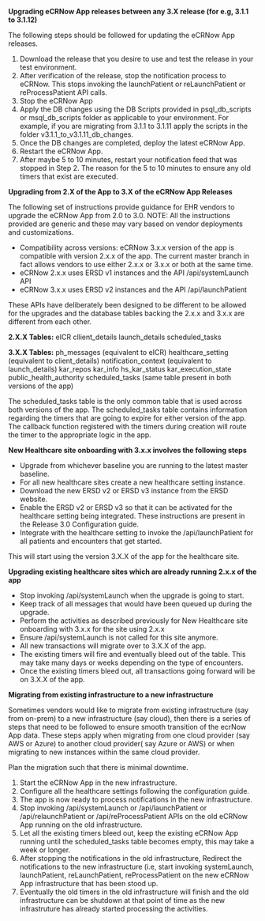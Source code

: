 **Upgrading eCRNow App releases between any 3.X release (for e.g, 3.1.1 to 3.1.12)**

The following steps should be followed for updating the eCRNow App releases.

1. Download the release that you desire to use and test the release in your test environment.
2. After verification of the release, stop the notification process to eCRNow. This stops invoking the launchPatient or reLaunchPatient or reProcessPatient API calls.
3. Stop the eCRNow App
4. Apply the DB changes using the DB Scripts provided in psql_db_scripts or msql_db_scripts folder as applicable to your environment. For example, if you are migrating from 3.1.1 to 3.1.11 apply the scripts in the folder v3.1.1_to_v3.1.11_db_changes.
5. Once the DB changes are completed, deploy the latest eCRNow App.
6. Restart the eCRNow App.
7. After maybe 5 to 10 minutes, restart your notification feed that was stopped in Step 2. The reason for the 5 to 10 minutes to ensure any old timers that exist are executed.

**Upgrading from 2.X of the App to 3.X of the eCRNow App Releases**

The following set of instructions provide guidance for EHR vendors to upgrade the eCRNow App from 2.0 to 3.0. NOTE: All the instructions provided are generic and these may vary based on vendor deployments and customizations.

* Compatibility across versions: eCRNow 3.x.x version of the app is compatible with version 2.x.x of the app. The current master branch in fact allows vendors to use either 2.x.x or 3.x.x or both at the same time.
* eCRNow 2.x.x uses ERSD v1 instances and the API /api/systemLaunch API
* eCRNow 3.x.x uses ERSD v2 instances and the API /api/launchPatient

These APIs have deliberately been designed to be different to be allowed for the upgrades and the database tables backing the 2.x.x and 3.x.x are different from each other. 

**2.X.X Tables:**
eICR
cllient_details
launch_details
scheduled_tasks

**3.X.X Tables:**
ph_messages (equivalent to eICR)
healthcare_setting (equivalent to client_details)
notification_context (equivalent to launch_details)
kar_repos
kar_info
hs_kar_status
kar_execution_state
public_health_authority
scheduled_tasks (same table present in both versions of the app)

The scheduled_tasks table is the only common table that is used across both versions of the app. The scheduled_tasks table contains information regarding the timers that are going to expire for either version of the app. The callback function registered with the timers during creation will route the timer to the appropriate logic in the app.

**New Healthcare site onboarding with 3.x.x involves the following steps**

* Upgrade from whichever baseline you are running to the latest master baseline.
* For all new healthcare sites create a new healthcare setting instance.
* Download the new ERSD v2 or ERSD v3 instance from the ERSD website.
* Enable the ERSD v2 or ERSD v3 so that it can be activated for the healthcare setting being integrated. These instructions are present in the Release 3.0 Configuration guide.
* Integrate with the healthcare setting to invoke the /api/launchPatient for all patients and encounters that get started.

This will start using the version 3.X.X of the app for the healthcare site.

**Upgrading existing healthcare sites which are already running 2.x.x of the app**

* Stop invoking /api/systemLaunch when the upgrade is going to start.
* Keep track of all messages that would have been queued up during the upgrade.
* Perform the activities as described previously for New Healthcare site onboarding with 3.x.x for the site using 2.x.x
* Ensure /api/systemLaunch is not called for this site anymore.
* All new transactions will migrate over to 3.X.X of the app.
* The existing timers will fire and eventually bleed out of the table. This may take many days or weeks depending on the type of encounters.
* Once the existing timers bleed out, all transactions going forward will be on 3.X.X of the app.

**Migrating from existing infrastructure to a new infrastructure**

Sometimes vendors would like to migrate from existing infrastructure (say from on-prem) to a new infrastructure (say cloud), then there is a series of steps that need to be followed to ensure smooth transition of the ecrNow App data. These steps apply when migrating from one cloud provider (say AWS or Azure) to another cloud provider( say Azure or AWS) or when migrating to new instances within the same cloud provider.

Plan the migration such that there is minimal downtime.
1. Start the eCRNow App in the new infrastructure.
2. Configure all the healthcare settings following the configuration guide.
3. The app is now ready to process notifications in the new infrastructure.
4. Stop invoking /api/systemLaunch or /api/launchPatient or /api/relaunchPatient or /api/reProcessPatient APIs on the old eCRNow App running on the old infrastructure.
5. Let all the existing timers bleed out, keep the existing eCRNow App running until the scheduled_tasks table becomes empty, this may take a week or longer.
6. After stopping the notifications in the old infrastructure, Redirect the notifications to the new infrastructure (i.e, start invoking systemLaunch, launchPatient, reLaunchPatient, reProcessPatient on the new eCRNow App infrastructure that has been stood up.
7. Eventually the old timers in the old infrastructure will finish and the old infrastructure can be shutdown at that point of time as the new infrastruture has already started processing the activities. 
